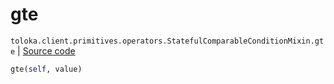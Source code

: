 # gte
`toloka.client.primitives.operators.StatefulComparableConditionMixin.gte` | [Source code](https://github.com/Toloka/toloka-kit/blob/v0.1.25/src/client/primitives/operators.py#L156)

```python
gte(self, value)
```

